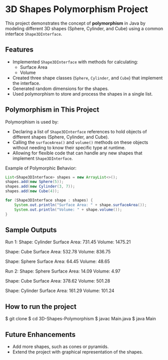 # 3D Shapes Polymorphism Project

This project demonstrates the concept of **polymorphism** in Java by modeling different 3D shapes (Sphere, Cylinder, and Cube) using a common interface `Shape3DInterface`.

## **Features**
- Implemented `Shape3DInterface` with methods for calculating:
  - Surface Area
  - Volume
- Created three shape classes (`Sphere`, `Cylinder`, and `Cube`) that implement the interface.
- Generated random dimensions for the shapes.
- Used polymorphism to store and process the shapes in a single list.

## **Polymorphism in This Project**
Polymorphism is used by:
- Declaring a list of `Shape3DInterface` references to hold objects of different shapes (Sphere, Cylinder, and Cube).
- Calling the `surfaceArea()` and `volume()` methods on these objects without needing to know their specific type at runtime.
- Allowing for flexible code that can handle any new shapes that implement `Shape3DInterface`.

Example of Polymorphic Behavior:
```java
List<Shape3DInterface> shapes = new ArrayList<>();
shapes.add(new Sphere(5));
shapes.add(new Cylinder(3, 7));
shapes.add(new Cube(4));

for (Shape3DInterface shape : shapes) {
    System.out.println("Surface Area: " + shape.surfaceArea());
    System.out.println("Volume: " + shape.volume());
}
```

## **Sample Outputs**
Run 1:
Shape: Cylinder
Surface Area: 731.45
Volume: 1475.21

Shape: Cube
Surface Area: 532.78
Volume: 836.75

Shape: Sphere
Surface Area: 64.45
Volume: 48.65

Run 2:
Shape: Sphere
Surface Area: 14.09
Volume: 4.97

Shape: Cube
Surface Area: 378.62
Volume: 501.28

Shape: Cylinder
Surface Area: 161.29
Volume: 101.24

## **How to run the project**
$ git clone <repository-URL>
$ cd 3D-Shapes-Polymorphism
$ javac Main.java
$ java Main

## **Future Enhancements**
- Add more shapes, such as cones or pyramids.
- Extend the project with graphical representation of the shapes.
